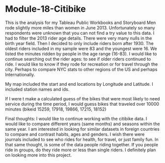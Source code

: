# Module-18-Citibike
This is the analysis for my Tableau Public Workbooks and Storyboard
Men rode slightly more miles than women in June 2013.  Unfortunately so many respondents were unknown that you can not find a try value to this data. 
I had to filter the 2013 rider age details.  There were very many nulls in the birth year field.  Then I decided to only include riders born after 1930.  The oldest riders included in my sample were 83 and the youngest were 16.  We listed the minutes ridden by people in the age range (16-83).  I would like to continue searching out the rider ages:  to see if older riders continued to ride.  I would like to know if they rode for recreation or for travel through the city.  Perhaps to compare NYC stats to other regions of the US and perhaps Internationally.

My map included the start and end locations by Longitude and Latitude.  I included station names and ids.

If I were t make a calculated guess of the bikes that were most likely to need service during the time period, I would guess bikes that traveled over 10000 minutes (bikeid 15259, 17918, 19866, 17215, 18152)

Final thoughts:  I would like to continue working with the citibike data.  I would like to compare different years (same months) and seasons within the same year.  I am interested in looking for similar datasets in foreign countries to compare and contrast habits, ages and genders.  I wish there were journals included to see who rides for health, for travel, or just family fun.  In that same thought, is some of the data people riding together.  If you people ride in groups, do they ride more or less than single riders.  I definitely plan on looking more into this project.
